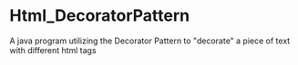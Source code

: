 # Html_DecoratorPattern
A java program utilizing the Decorator Pattern to "decorate" a piece of text with different html tags

